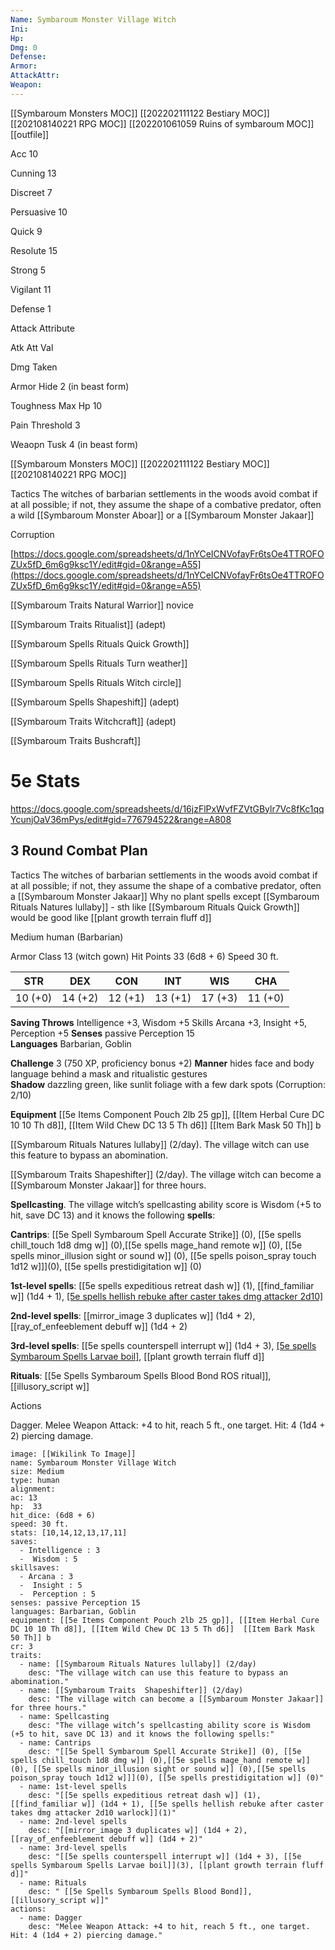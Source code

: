 ```yaml
---
Name: Symbaroum Monster Village Witch
Ini: 
Hp: 
Dmg: 0
Defense: 
Armor: 
AttackAttr: 
Weapon: 
---
```

[[Symbaroum Monsters MOC]]
[[202202111122 Bestiary MOC]]
[[202108140221 RPG MOC]]
[[202201061059 Ruins of symbaroum MOC]]
[[outfile]]

Acc 10

Cunning 13

Discreet 7

Persuasive 10

Quick 9

Resolute 15

Strong 5

Vigilant 11

Defense 1

Attack Attribute

Atk Att Val

Dmg Taken

Armor Hide 2 (in beast form)

Toughness Max Hp 10

Pain Threshold 3

Weaopn Tusk 4 (in beast form)

[[Symbaroum Monsters MOC]]
[[202202111122 Bestiary MOC]]
[[202108140221 RPG MOC]]

Tactics The witches of barbarian settlements in the woods avoid combat if at all possible; if not, they assume the shape of a combative predator, often a wild [[Symbaroum Monster Aboar]] or a [[Symbaroum Monster Jakaar]] 

Corruption

[https://docs.google.com/spreadsheets/d/1nYCeICNVofayFr6tsOe4TTROFOZUx5fD_6m6g9ksc1Y/edit#gid=0&range=A55](https://docs.google.com/spreadsheets/d/1nYCeICNVofayFr6tsOe4TTROFOZUx5fD_6m6g9ksc1Y/edit#gid=0&range=A55)

[[Symbaroum Traits Natural Warrior]] novice

[[Symbaroum Traits Ritualist]] (adept)

[[Symbaroum Spells Rituals Quick Growth]]

[[Symbaroum Spells Rituals Turn weather]]

[[Symbaroum Spells Rituals Witch circle]]

[[Symbaroum Spells Shapeshift]] (adept)

[[Symbaroum Traits Witchcraft]] (adept)

[[Symbaroum Traits Bushcraft]]

# 5e Stats 
https://docs.google.com/spreadsheets/d/16jzFlPxWvfFZVtGBylr7Vc8fKc1qqYcunjOaV36mPys/edit#gid=776794522&range=A808

 ## 3 Round Combat Plan
 Tactics The witches of barbarian settlements in the woods avoid combat if at all possible; if not, they assume the shape of a combative predator, often a [[Symbaroum Monster Jakaar]] 
Why no plant spells except [[Symbaroum Rituals Natures lullaby]]
	- sth like [[Symbaroum Rituals Quick Growth]] would be good like [[plant growth terrain fluff d]]

Medium human (Barbarian)

Armor Class 13 (witch gown) 
Hit Points 33 (6d8 + 6) 
Speed 30 ft.

 

| STR     | DEX     | CON     | INT     | WIS     | CHA     |
| ------- | ------- | ------- | ------- | ------- | ------- |
| 10 (+0) | 14 (+2) | 12 (+1) | 13 (+1) | 17 (+3) | 11 (+0) |


 

**Saving Throws** Intelligence +3, Wisdom +5 Skills Arcana +3, Insight +5, Perception +5 
**Senses** passive Perception 15  
**Languages** Barbarian, Goblin

**Challenge** 3 (750 XP, proficiency bonus +2) 
**Manner** hides face and body language behind a mask and ritualistic gestures  
**Shadow** dazzling green, like sunlit foliage with a few
dark spots (Corruption: 2/10)  

**Equipment**  [[5e Items Component Pouch 2lb 25 gp]], [[Item Herbal Cure DC 10 10 Th d8]], [[Item Wild Chew DC 13 5 Th d6]]  [[Item Bark Mask 50 Th]] b

 [[Symbaroum Rituals Natures lullaby]] (2/day). The village witch can use this feature to bypass an abomination.

[[Symbaroum Traits  Shapeshifter]] (2/day). The village witch can become a [[Symbaroum Monster Jakaar]]  for three hours.

**Spellcasting**. The village witch’s spellcasting ability score is Wisdom (+5 to hit, save DC 13) and it knows the following **spells**:

**Cantrips**: [[5e Spell Symbaroum Spell Accurate Strike]] (0), [[5e spells chill_touch 1d8 dmg w]] (0),[[5e spells mage_hand remote w]] (0), [[5e spells minor_illusion sight or sound w]] (0),
[[5e spells poison_spray touch 1d12 w]]](0), [[5e spells prestidigitation w]] (0)

**1st-level spells**: [[5e spells expeditious retreat dash w]] (1), [[find_familiar w]] (1d4 + 1), [[5e spells hellish rebuke after caster takes dmg attacker 2d10]](1)

**2nd-level spells**:  [[mirror_image 3 duplicates w]] (1d4 + 2),  [[ray_of_enfeeblement debuff w]] (1d4 + 2)

**3rd-level spells**:  [[5e spells counterspell interrupt w]] (1d4 + 3), [[5e spells Symbaroum Spells Larvae boil]](3), [[plant growth terrain fluff d]]

**Rituals**: 
[[5e Spells Symbaroum Spells Blood Bond ROS ritual]], [[illusory_script w]]

Actions

Dagger. Melee Weapon Attack: +4 to hit, reach 5 ft., one target. Hit: 4 (1d4 + 2) piercing damage.


```statblock
image: [[Wikilink To Image]]
name: Symbaroum Monster Village Witch
size: Medium
type: human
alignment:
ac: 13
hp:  33
hit_dice: (6d8 + 6)
speed: 30 ft.
stats: [10,14,12,13,17,11]
saves:
  - Intelligence : 3
  -  Wisdom : 5
skillsaves:
  - Arcana : 3
  -  Insight : 5
  -  Perception : 5
senses: passive Perception 15
languages: Barbarian, Goblin
equipment: [[5e Items Component Pouch 2lb 25 gp]], [[Item Herbal Cure DC 10 10 Th d8]], [[Item Wild Chew DC 13 5 Th d6]]  [[Item Bark Mask 50 Th]] b
cr: 3
traits:
  - name: [[Symbaroum Rituals Natures lullaby]] (2/day)
    desc: "The village witch can use this feature to bypass an abomination."
  - name: [[Symbaroum Traits  Shapeshifter]] (2/day)
    desc: "The village witch can become a [[Symbaroum Monster Jakaar]] for three hours."
  - name: Spellcasting
    desc: "The village witch’s spellcasting ability score is Wisdom (+5 to hit, save DC 13) and it knows the following spells:"
  - name: Cantrips
    desc: "[[5e Spell Symbaroum Spell Accurate Strike]] (0), [[5e spells chill_touch 1d8 dmg w]] (0),[[5e spells mage_hand remote w]] (0), [[5e spells minor_illusion sight or sound w]] (0),[[5e spells poison_spray touch 1d12 w]]](0), [[5e spells prestidigitation w]] (0)"
  - name: 1st-level spells
    desc: "[[5e spells expeditious retreat dash w]] (1), [[find_familiar w]] (1d4 + 1), [[5e spells hellish rebuke after caster takes dmg attacker 2d10 warlock]](1)"
  - name: 2nd-level spells
    desc: "[[mirror_image 3 duplicates w]] (1d4 + 2),  [[ray_of_enfeeblement debuff w]] (1d4 + 2)"
  - name: 3rd-level spells
    desc: "[[5e spells counterspell interrupt w]] (1d4 + 3), [[5e spells Symbaroum Spells Larvae boil]](3), [[plant growth terrain fluff d]]"
  - name: Rituals
    desc: " [[5e Spells Symbaroum Spells Blood Bond]], [[illusory_script w]]"
actions:
  - name: Dagger
    desc: "Melee Weapon Attack: +4 to hit, reach 5 ft., one target. Hit: 4 (1d4 + 2) piercing damage."
```